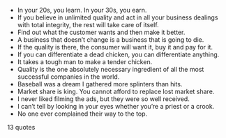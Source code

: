  - In your 20s, you learn. In your 30s, you earn.
 - If you believe in unlimited quality and act in all your business dealings with total integrity, the rest will take care of itself.
 - Find out what the customer wants and then make it better.
 - A business that doesn’t change is a business that is going to die.
 - If the quality is there, the consumer will want it, buy it and pay for it.
 - If you can differentiate a dead chicken, you can differentiate anything.
 - It takes a tough man to make a tender chicken.
 - Quality is the one absolutely necessary ingredient of all the most successful companies in the world.
 - Baseball was a dream I gathered more splinters than hits.
 - Market share is king. You cannot afford to replace lost market share.
 - I never liked filming the ads, but they were so well received.
 - I can’t tell by looking in your eyes whether you’re a priest or a crook.
 - No one ever complained their way to the top.

13 quotes